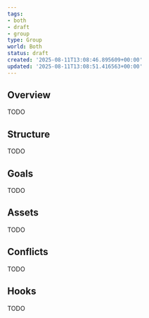 ```yaml
---
tags:
- both
- draft
- group
type: Group
world: Both
status: draft
created: '2025-08-11T13:08:46.895609+00:00'
updated: '2025-08-11T13:08:51.416563+00:00'
---
```



## Overview

TODO
## Structure

TODO
## Goals

TODO
## Assets

TODO
## Conflicts

TODO
## Hooks

TODO

